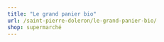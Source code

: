 ```yaml
---
title: "Le grand panier bio"
url: /saint-pierre-doleron/le-grand-panier-bio/
shop: supermarché
---
```

